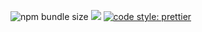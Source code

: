 ![npm bundle size](https://img.shields.io/bundlephobia/min/ui-x-library) ![](https://img.shields.io/npm/l/ui-x-library) [![code style: prettier](https://img.shields.io/badge/code_style-prettier-ff69b4.svg)](https://github.com/prettier/prettier)

